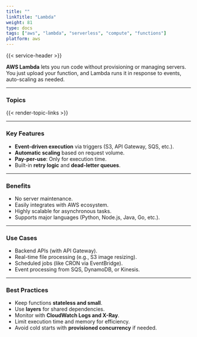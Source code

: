 ```yaml
---
title: ""
linkTitle: "Lambda"
weight: 81
type: docs
tags: ["aws", "lambda", "serverless", "compute", "functions"]
platform: aws
---
```


{{< service-header >}}

**AWS Lambda** lets you run code without provisioning or managing servers. You just upload your function, and Lambda runs it in response to events, auto-scaling as needed.

---

### Topics

{{< render-topic-links >}}

---

### Key Features

- **Event-driven execution** via triggers (S3, API Gateway, SQS, etc.).
- **Automatic scaling** based on request volume.
- **Pay-per-use**: Only for execution time.
- Built-in **retry logic** and **dead-letter queues**.

---

### Benefits

- No server maintenance.
- Easily integrates with AWS ecosystem.
- Highly scalable for asynchronous tasks.
- Supports major languages (Python, Node.js, Java, Go, etc.).

---

### Use Cases

- Backend APIs (with API Gateway).
- Real-time file processing (e.g., S3 image resizing).
- Scheduled jobs (like CRON via EventBridge).
- Event processing from SQS, DynamoDB, or Kinesis.

---

### Best Practices

- Keep functions **stateless and small**.
- Use **layers** for shared dependencies.
- Monitor with **CloudWatch Logs and X-Ray**.
- Limit execution time and memory for efficiency.
- Avoid cold starts with **provisioned concurrency** if needed.
